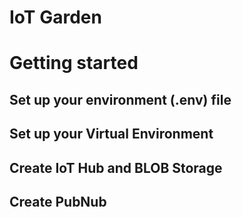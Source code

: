# IoT Garden

# Getting started
## Set up your environment (.env) file



## Set up your Virtual Environment

## Create IoT Hub and BLOB Storage

## Create PubNub
